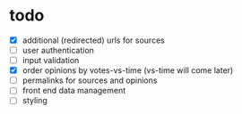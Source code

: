 # todo

- [x] additional (redirected) urls for sources
- [ ] user authentication
- [ ] input validation
- [x] order opinions by votes-vs-time (vs-time will come later)
- [ ] permalinks for sources and opinions
- [ ] front end data management
- [ ] styling
